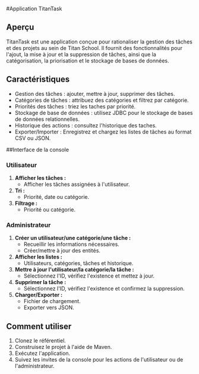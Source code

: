 
#Application TitanTask

## Aperçu

TitanTask est une application conçue pour rationaliser la gestion des tâches et des projets au sein de Titan School. Il fournit des fonctionnalités pour l'ajout, la mise à jour et la suppression de tâches, ainsi que la catégorisation, la priorisation et le stockage de bases de données.

## Caractéristiques

- Gestion des tâches : ajouter, mettre à jour, supprimer des tâches.
- Catégories de tâches : attribuez des catégories et filtrez par catégorie.
- Priorités des tâches : triez les taches par priorité.
- Stockage de base de données : utilisez JDBC pour le stockage de bases de données relationnelles.
- Historique des actions : consultez l'historique des taches.
- Exporter/Importer : Enregistrez et chargez les listes de tâches au format CSV ou JSON.


##Interface de la console

### Utilisateur

1. **Afficher les tâches :**
   - Afficher les tâches assignées à l'utilisateur.
2. **Tri :**
   - Priorité, date ou catégorie.
3. **Filtrage :**
   - Priorité ou catégorie.

### Administrateur

1. **Créer un utilisateur/une catégorie/une tâche :**
   - Recueillir les informations nécessaires.
   - Créer/mettre à jour des entités.
2. **Afficher les listes :**
   - Utilisateurs, catégories, tâches et historique.
3. **Mettre à jour l'utilisateur/la catégorie/la tâche :**
   - Sélectionnez l'ID, vérifiez l'existence et mettez à jour.
4. **Supprimer la tâche :**
   - Sélectionnez l'ID, vérifiez l'existence et confirmez la suppression.
5. **Charger/Exporter :**
   - Fichier de chargement.
   - Exporter vers JSON.

## Comment utiliser

1. Clonez le référentiel.
2. Construisez le projet à l'aide de Maven.
3. Exécutez l'application.
4. Suivez les invites de la console pour les actions de l'utilisateur ou de l'administrateur.

